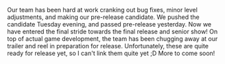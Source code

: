 Our team has been hard at work cranking out bug fixes, minor level
adjustments, and making our pre-release candidate. We pushed the
candidate Tuesday evening, and passed pre-release yesterday.
Now we have entered the final stride towards the final release and
senior show! On top of actual game development, the team has been
chugging away at our trailer and reel in preparation for release.
Unfortunately, these are quite ready for release yet, so I can't link
them quite yet ;D
More to come soon!